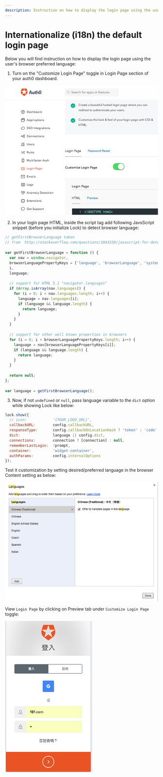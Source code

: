 ```yaml
---
description: Instruction on how to display the login page using the user's browser preferred language.
---
```

# Internationalize (i18n) the default login page

Below you will find instruction on how to display the login page using the user's browser preferred language:

1) Turn on the "Customize Login Page" toggle in Login Page section of your auth0 dashboard.

![](/media/articles/i18n/i18n-custom-login-page/i18n-custom-login-page-1.png)

2) In your login page HTML, inside the script tag add following JavsScript snippet (before you initialize Lock) to detect browser language:

```js
// getFirstBrowserLanguage taken 
// from  http://stackoverflow.com/questions/1043339/javascript-for-detecting-browser-language-preference

var getFirstBrowserLanguage = function () {
  var nav = window.navigator,
  browserLanguagePropertyKeys = ['language', 'browserLanguage', 'systemLanguage', 'userLanguage'],
  i,
  language;

  // support for HTML 5.1 "navigator.languages"
  if (Array.isArray(nav.languages)) {
    for (i = 0; i < nav.languages.length; i++) {
      language = nav.languages[i];
      if (language && language.length) {
        return language;
      }
    }
  }

  // support for other well known properties in browsers
  for (i = 0; i < browserLanguagePropertyKeys.length; i++) {
    language = nav[browserLanguagePropertyKeys[i]];
    if (language && language.length) {
      return language;
    }
  }

  return null;
};

var language = getFirstBrowserLanguage();
```

3) Now, if not `undefined` or `null`, pass language variable to the `dict` option while showing Lock like below:

```js
lock.show({
  // icon:            '{YOUR_LOGO_URL}',
  callbackURL:        config.callbackURL,
  responseType:       config.callbackOnLocationHash ? 'token' : 'code',
  dict:               language || config.dict,
  connections:        connection ? [connection] : null,
  rememberLastLogin:  !prompt,
  container:          'widget-container',
  authParams:         config.internalOptions
});
```

Test it customization by setting desired/preferred language in the browser Content setting as below:

![](/media/articles/i18n/i18n-custom-login-page/i18n-custom-login-page-2.png)

View `Login Page` by clicking on Preview tab under `Customize Login Page` toggle:

![](/media/articles/i18n/i18n-custom-login-page/i18n-custom-login-page-3.png)